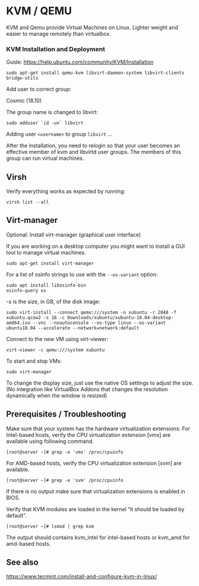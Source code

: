 # KVM / QEMU

KVM and Qemu provide Virtual Machines on Linux. Lighter weight and easier to manage remotely than virtualbox.

### KVM Installation and Deployment

Guide: https://help.ubuntu.com/community/KVM/Installation

```
sudo apt-get install qemu-kvm libvirt-daemon-system libvirt-clients bridge-utils
```

Add user to correct group:

Cosmic (18.10)

The group name is changed to libvirt:

```
sudo adduser `id -un` libvirt
```

Adding user `<username>` to group `libvirt` ...

After the installation, you need to relogin so that your user becomes an effective member of kvm and libvirtd user groups. The members of this group can run virtual machines. 

## Virsh

Verify everything works as expected by running:

```
virsh list --all
```

## Virt-manager

Optional: Install virt-manager (graphical user interface)

If you are working on a desktop computer you might want to install a GUI tool to manage virtual machines.

```
sudo apt-get install virt-manager
````

For a list of osinfo strings to use with the `--os-variant` option:

```
sudo apt install libosinfo-bin
osinfo-query os
```

-s is the size, in GB, of the disk image:

```
sudo virt-install --connect qemu:///system -n xubuntu -r 2048 -f xubuntu.qcow2 -s 16 -c Downloads/xubuntu/xubuntu-18.04-desktop-amd64.iso --vnc --noautoconsole --os-type linux --os-variant ubuntu18.04 --accelerate --network=network:default
```

Connect to the new VM using virt-viewer:

```
virt-viewer -c qemu:///system xubuntu
```

To start and stop VMs:
    
```
sudo virt-manager
```

To change the display size, just use the native OS settings to adjust the size. (No integration like VirtualBox Addons that changes the resolution dynamically when the window is resized)


## Prerequisites / Troubleshooting

Make sure that your system has the hardware virtualization extensions: For Intel-based hosts, verify the CPU virtualization extension [vmx] are available using following command.

    [root@server ~]# grep -e 'vmx' /proc/cpuinfo

For AMD-based hosts, verify the CPU virtualization extension [svm] are available.

    [root@server ~]# grep -e 'svm' /proc/cpuinfo

If there is no output make sure that virtualization extensions is enabled in BIOS. 

Verify that KVM modules are loaded in the kernel “it should be loaded by default”.

    [root@server ~]# lsmod | grep kvm

The output should contains kvm_intel for intel-based hosts or kvm_amd for amd-based hosts.


## See also

https://www.tecmint.com/install-and-configure-kvm-in-linux/

